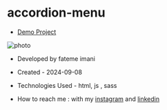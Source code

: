 # accordion-menu
- [Demo Project](https://fatemeimani8118.github.io/donut-dreamland/)

![photo](https://github.com/user-attachments/assets/547c6ef7-c991-4df1-95ba-5a76f0b1f27c)

- Developed by fateme imani

- Created - 2024-09-08

- Technologies Used - html, js , sass

- How to reach me : with my [instagram](https://www.instagram.com/fatemeimanii-dev) and [linkedin](https://www.linkedin.com/in/fateme-imani-5370a2221/)
 
 

